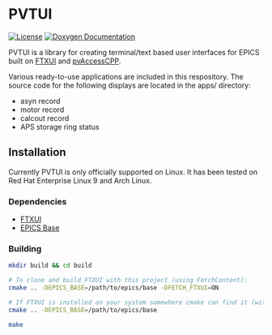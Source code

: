 # PVTUI

[![License](https://img.shields.io/badge/License-MIT-blue.svg)](LICENSE)
[![Doxygen Documentation](https://img.shields.io/badge/docs-doxygen-blue)](https://nmarks99.github.io/pvtui/doc/doxygen/html/index.html)

PVTUI is a library for creating terminal/text based user interfaces for EPICS built on [FTXUI](https://github.com/ArthurSonzogni/FTXUI)
and [pvAccessCPP](https://github.com/epics-base/pvAccessCPP).

Various ready-to-use applications are included in this respository. The source code for
the following displays are located in the apps/ directory:
- asyn record
- motor record
- calcout record
- APS storage ring status

## Installation

Currently PVTUI is only officially supported on Linux. It has been tested on 
Red Hat Enterprise Linux 9 and Arch Linux.

### Dependencies
* [FTXUI](https://github.com/ArthurSonzogni/FTXUI)
* [EPICS Base](https://docs.epics-controls.org/en/latest/getting-started/installation.html)

### Building

```bash
mkdir build && cd build

# To clone and build FTXUI with this project (using FetchContent):
cmake .. -DEPICS_BASE=/path/to/epics/base -DFETCH_FTXUI=ON

# If FTXUI is installed on your system somewhere cmake can find it (with find_package):
cmake .. -DEPICS_BASE=/path/to/epics/base

make
```
